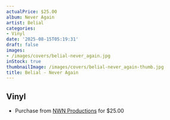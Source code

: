 ```yaml
---
actualPrice: $25.00
album: Never Again
artist: Belial
categories:
- Vinyl
date: '2025-08-15T05:19:31'
draft: false
images:
- /images/covers/belial-never_again.jpg
inStock: true
thumbnailImage: /images/covers/belial-never_again-thumb.jpg
title: Belial - Never Again
---
```


## Vinyl
* Purchase from [NWN Productions](http://shop.nwnprod.com/index.php?route=product/product&path=75&product_id=62552&sort=pd.name&order=ASC) for $25.00

